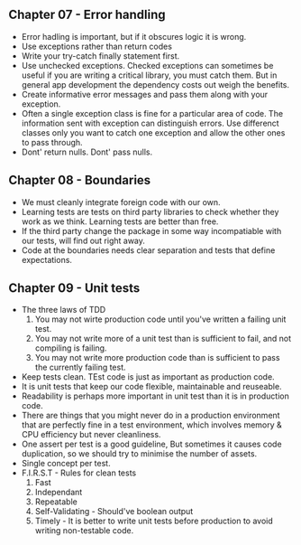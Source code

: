 ## Chapter 07 - Error handling

* Error hadling is important, but if it obscures logic it is wrong.
* Use exceptions rather than return codes
* Write your try-catch finally statement first.
* Use unchecked exceptions. Checked exceptions can sometimes be useful if you are writing a critical library, you must catch them. But in general app development the dependency costs out weigh the benefits.
* Create informative error messages and pass them along with your exception.
* Often a single exception class is fine for a particular area of code. The information sent with exception can distinguish errors. Use differenct classes only you want to catch one exception and allow the other ones to pass through.
* Dont' return nulls. Dont' pass nulls.

## Chapter 08 - Boundaries

* We must cleanly integrate foreign code with our own. 
* Learning tests are tests on third party libraries to check whether they work as we think. Learning tests are better than free. 
* If the third party change the package in some way incompatiable with our tests, will find out right away.
* Code at the boundaries needs clear separation and tests that define expectations.

## Chapter 09 - Unit tests

* The three laws of TDD
    1. You may not wirte production code until you've written a failing unit test.
    2. You may not write more of a unit test than is sufficient to fail, and not compiling is failing.
    3. You may not write more production code than is sufficient to pass the currently failing test.
* Keep tests clean. TEst code is just as important as production code.
* It is unit tests that keep our code flexible, maintainable and reuseable.
* Readability is perhaps more important in unit test than it is in production code.
* There are things that you might never do in a production environment that are perfectly fine in a test environment, which involves memory & CPU efficiency but never cleanliness.
* One assert per test is a good guideline, But sometimes it causes code duplication, so we should try to minimise the number of assets.
* Single concept per test.
* F.I.R.S.T - Rules for clean tests
    1. Fast
    2. Independant
    3. Repeatable
    4. Self-Validating - Should've boolean output
    5. Timely - It is better to write unit tests before production to avoid writing non-testable code.



